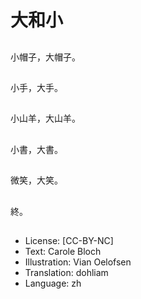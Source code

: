 # 大和小

##
小帽子，大帽子。

##


##
小手，大手。

##


##
小山羊，大山羊。

##


##
小書，大書。

##


##
微笑，大笑。

##


##
終。

##
* License: [CC-BY-NC]
* Text: Carole Bloch
* Illustration: Vian Oelofsen
* Translation: dohliam
* Language: zh
